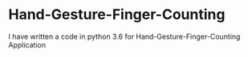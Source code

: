 # Hand-Gesture-Finger-Counting
I have written a code in python 3.6 for Hand-Gesture-Finger-Counting Application 
